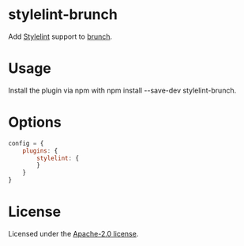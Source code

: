 # stylelint-brunch #

Add [Stylelint](http://www.stylelint.io) support to [brunch](http://www.brunch.io).

# Usage #

Install the plugin via npm with npm install --save-dev stylelint-brunch.

# Options #

```javascript
config = {
    plugins: {
        stylelint: {
        }
    }
}
```

# License #

Licensed under the [Apache-2.0 license](https://github.com/mirko-lelansky/stylelint-brunch/LICENSE).

